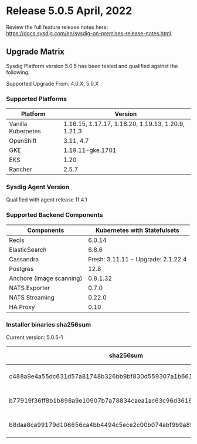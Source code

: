 Release 5.0.5 April, 2022
===

Review the full feature release notes here: https://docs.sysdig.com/en/sysdig-on-premises-release-notes.html.

Upgrade Matrix
---

Sysdig Platform version 5.0.5 has been tested and qualified against the following:

Supported Upgrade From: 4.0.X, 5.0.X

### Supported Platforms

| **Platform** | **Version** |
|---|---|
| Vanilla Kubernetes          | 1.16.15, 1.17.17, 1.18.20, 1.19.13, 1.20.9, 1.21.3 |
| OpenShift                   | 3.11, 4.7 |
| GKE                         | 1.19.11-gke.1701 |
| EKS                         | 1.20 |
| Rancher                     | 2.5.7 |

### Sysdig Agent Version

Qualified with agent release 11.4.1

### Supported Backend Components

| **Components** | **Kubernetes with Statefulsets** |
|---|---|
| Redis                      | 6.0.14 |
| ElasticSearch              | 6.8.6 |
| Cassandra                  | Fresh: 3.11.11 - Upgrade: 2.1.22.4 |
| Postgres                   | 12.8 |
| Anchore (image scanning)   | 0.8.1.32 |
| NATS Exporter              | 0.7.0 |
| NATS Streaming             | 0.22.0 |
| HA Proxy                   | 0.10 |


### Installer binaries sha256sum

Current version: 5.0.5-1

| **sha256sum** | **Installer binary ** |
|---|---|
| c488a9e4a55dc631d57a81748b326bb9bf830d559307a1b661a8318d8967f39a | installer-darwin-amd64 |
| b77919f36ff8b1b898a9e10907b7a78834caea1ac63c96d36166af72aa85d428 | installer-linux-amd64 |
| b8daa8ca99179d106656ca4bb4494c5ece2c00b074abf9b9a8f7915a40f438f3 | installer-windows-amd64.exe |
